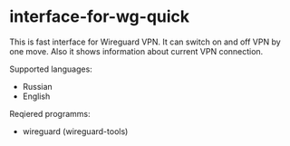 # interface-for-wg-quick
This is fast interface for Wireguard VPN. It can switch on and off VPN by one move. Also it shows information about current VPN connection.

Supported languages:
- Russian
- English

Reqiered programms:
- wireguard (wireguard-tools)
